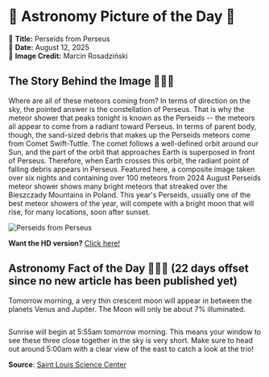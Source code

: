 # 🌌 Astronomy Picture of the Day 🌌
🔭 **Title:** Perseids from Perseus  
📅 **Date:** August 12, 2025  
📸 **Image Credit:** 
Marcin Rosadziński
  

## The Story Behind the Image 🧑‍🚀🔭
Where are all of these meteors coming from?  In terms of direction on the sky, the pointed answer is the constellation of Perseus.  That is why the meteor shower that peaks tonight is known as the Perseids -- the meteors all appear to come from a radiant toward Perseus. In terms of parent body, though, the sand-sized debris that makes up the Perseids meteors come from Comet Swift-Tuttle. The comet follows a well-defined orbit around our Sun, and the part of the orbit that approaches Earth is superposed in front of Perseus. Therefore, when Earth crosses this orbit, the radiant point of falling debris appears in Perseus. Featured here, a composite image taken over six nights and containing over 100 meteors from 2024 August Perseids meteor shower shows many bright meteors that streaked over the Bieszczady Mountains in Poland. This year's Perseids, usually one of the best meteor showers of the year, will compete with a bright moon that will rise, for many locations, soon  after sunset.

![Perseids from Perseus](https://apod.nasa.gov/apod/image/2508/PerseidsRadiant_Marcin_1080.jpg)

**Want the HD version?** [Click here!](https://apod.nasa.gov/apod/image/2508/PerseidsRadiant_Marcin_5500.jpg)

## Astronomy Fact of the Day 👩‍🚀🚀 (22 days offset since no new article has been published yet)
<p>Tomorrow morning, a very thin crescent moon will appear in between the planets Venus and Jupiter. The Moon will only be about 7% illuminated.</p>
<p><img src="https://www.slsc.org/wp-content/uploads/2025/07/jul-21.jpg" alt=""/></p>
<p>Sunrise will begin at 5:55am tomorrow morning. This means your window to see these three close together in the sky is very short. Make sure to head out around 5:00am with a clear view of the east to catch a look at the trio!</p>

**Source**: [Saint Louis Science Center](https://www.slsc.org/astronomy-fact-of-the-day-july-21-2025/)

